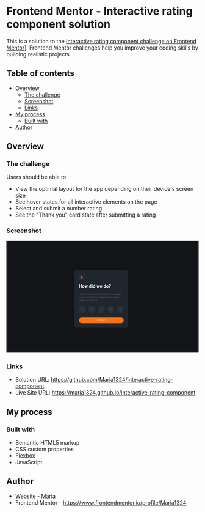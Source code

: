 # Frontend Mentor - Interactive rating component solution

This is a solution to the <a href='https://www.frontendmentor.io/challenges/interactive-rating-component-koxpeBUmI'>Interactive rating component challenge on Frontend Mentor]</a>. Frontend Mentor challenges help you improve your coding skills by building realistic projects. 

## Table of contents

- [Overview](#overview)
  - [The challenge](#the-challenge)
  - [Screenshot](#screenshot)
  - [Links](#links)
- [My process](#my-process)
  - [Built with](#built-with)
- [Author](#author)

## Overview

### The challenge

Users should be able to:

- View the optimal layout for the app depending on their device's screen size
- See hover states for all interactive elements on the page
- Select and submit a number rating
- See the "Thank you" card state after submitting a rating

### Screenshot
![Иллюстрация к проекту](https://github.com/Maria1324/interactive-rating-component/blob/main/images/Screenshot_3.png)



### Links

- Solution URL: https://github.com/Maria1324/interactive-rating-component
- Live Site URL: https://maria1324.github.io/interactive-rating-component

## My process

### Built with

- Semantic HTML5 markup
- CSS custom properties
- Flexbox
- JavaScript

## Author

- Website - <a href="https://github.com/Maria1324">Maria</a>
- Frontend Mentor - https://www.frontendmentor.io/profile/Maria1324

